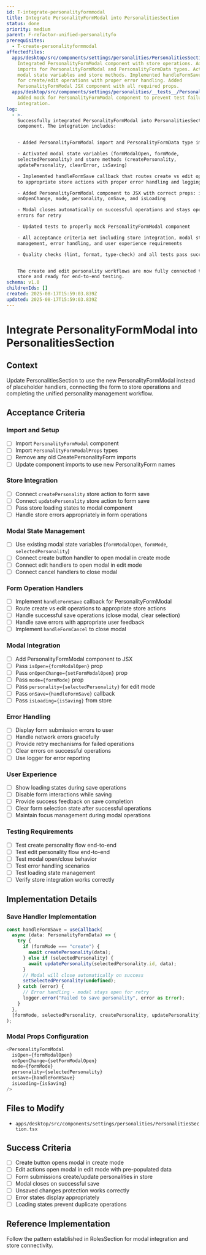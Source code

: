 ```yaml
---
id: T-integrate-personalityformmodal
title: Integrate PersonalityFormModal into PersonalitiesSection
status: done
priority: medium
parent: F-refactor-unified-personalityfo
prerequisites:
  - T-create-personalityformmodal
affectedFiles:
  apps/desktop/src/components/settings/personalities/PersonalitiesSection.tsx:
    Integrated PersonalityFormModal component with store operations. Added
    imports for PersonalityFormModal and PersonalityFormData types. Activated
    modal state variables and store methods. Implemented handleFormSave callback
    for create/edit operations with proper error handling. Added
    PersonalityFormModal JSX component with all required props.
  apps/desktop/src/components/settings/personalities/__tests__/PersonalitiesSection.test.tsx:
    Added mock for PersonalityFormModal component to prevent test failures after
    integration.
log:
  - >-
    Successfully integrated PersonalityFormModal into PersonalitiesSection
    component. The integration includes:


    - Added PersonalityFormModal import and PersonalityFormData type import

    - Activated modal state variables (formModalOpen, formMode,
    selectedPersonality) and store methods (createPersonality,
    updatePersonality, clearError, isSaving)

    - Implemented handleFormSave callback that routes create vs edit operations
    to appropriate store actions with proper error handling and logging

    - Added PersonalityFormModal component to JSX with correct props: isOpen,
    onOpenChange, mode, personality, onSave, and isLoading

    - Modal closes automatically on successful operations and stays open on
    errors for retry

    - Updated tests to properly mock PersonalityFormModal component

    - All acceptance criteria met including store integration, modal state
    management, error handling, and user experience requirements

    - Quality checks (lint, format, type-check) and all tests pass successfully


    The create and edit personality workflows are now fully connected to the
    store and ready for end-to-end testing.
schema: v1.0
childrenIds: []
created: 2025-08-17T15:59:03.839Z
updated: 2025-08-17T15:59:03.839Z
---
```


# Integrate PersonalityFormModal into PersonalitiesSection

## Context

Update PersonalitiesSection to use the new PersonalityFormModal instead of placeholder handlers, connecting the form to store operations and completing the unified personality management workflow.

## Acceptance Criteria

### Import and Setup

- [ ] Import `PersonalityFormModal` component
- [ ] Import `PersonalityFormModalProps` types
- [ ] Remove any old CreatePersonalityForm imports
- [ ] Update component imports to use new PersonalityForm names

### Store Integration

- [ ] Connect `createPersonality` store action to form save
- [ ] Connect `updatePersonality` store action to form save
- [ ] Pass store loading states to modal component
- [ ] Handle store errors appropriately in form operations

### Modal State Management

- [ ] Use existing modal state variables (`formModalOpen`, `formMode`, `selectedPersonality`)
- [ ] Connect create button handler to open modal in create mode
- [ ] Connect edit handlers to open modal in edit mode
- [ ] Connect cancel handlers to close modal

### Form Operation Handlers

- [ ] Implement `handleFormSave` callback for PersonalityFormModal
- [ ] Route create vs edit operations to appropriate store actions
- [ ] Handle successful save operations (close modal, clear selection)
- [ ] Handle save errors with appropriate user feedback
- [ ] Implement `handleFormCancel` to close modal

### Modal Integration

- [ ] Add PersonalityFormModal component to JSX
- [ ] Pass `isOpen={formModalOpen}` prop
- [ ] Pass `onOpenChange={setFormModalOpen}` prop
- [ ] Pass `mode={formMode}` prop
- [ ] Pass `personality={selectedPersonality}` for edit mode
- [ ] Pass `onSave={handleFormSave}` callback
- [ ] Pass `isLoading={isSaving}` from store

### Error Handling

- [ ] Display form submission errors to user
- [ ] Handle network errors gracefully
- [ ] Provide retry mechanisms for failed operations
- [ ] Clear errors on successful operations
- [ ] Use logger for error reporting

### User Experience

- [ ] Show loading states during save operations
- [ ] Disable form interactions while saving
- [ ] Provide success feedback on save completion
- [ ] Clear form selection state after successful operations
- [ ] Maintain focus management during modal operations

### Testing Requirements

- [ ] Test create personality flow end-to-end
- [ ] Test edit personality flow end-to-end
- [ ] Test modal open/close behavior
- [ ] Test error handling scenarios
- [ ] Test loading state management
- [ ] Verify store integration works correctly

## Implementation Details

### Save Handler Implementation

```typescript
const handleFormSave = useCallback(
  async (data: PersonalityFormData) => {
    try {
      if (formMode === "create") {
        await createPersonality(data);
      } else if (selectedPersonality) {
        await updatePersonality(selectedPersonality.id, data);
      }
      // Modal will close automatically on success
      setSelectedPersonality(undefined);
    } catch (error) {
      // Error handling - modal stays open for retry
      logger.error("Failed to save personality", error as Error);
    }
  },
  [formMode, selectedPersonality, createPersonality, updatePersonality],
);
```

### Modal Props Configuration

```typescript
<PersonalityFormModal
  isOpen={formModalOpen}
  onOpenChange={setFormModalOpen}
  mode={formMode}
  personality={selectedPersonality}
  onSave={handleFormSave}
  isLoading={isSaving}
/>
```

## Files to Modify

- `apps/desktop/src/components/settings/personalities/PersonalitiesSection.tsx`

## Success Criteria

- [ ] Create button opens modal in create mode
- [ ] Edit actions open modal in edit mode with pre-populated data
- [ ] Form submissions create/update personalities in store
- [ ] Modal closes on successful save
- [ ] Unsaved changes protection works correctly
- [ ] Error states display appropriately
- [ ] Loading states prevent duplicate operations

## Reference Implementation

Follow the pattern established in RolesSection for modal integration and store connectivity.
